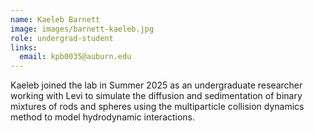 ```yaml
---
name: Kaeleb Barnett
image: images/barnett-kaeleb.jpg
role: undergrad-student
links:
  email: kpb0035@auburn.edu
---
```


Kaeleb joined the lab in Summer 2025 as an undergraduate researcher working 
with Levi to simulate the diffusion and sedimentation of binary mixtures of
rods and spheres using the multiparticle collision dynamics
method to model hydrodynamic interactions. 
